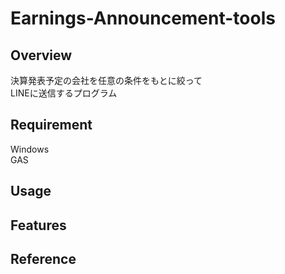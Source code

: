 # Earnings-Announcement-tools

## Overview
決算発表予定の会社を任意の条件をもとに絞って  
LINEに送信するプログラム

## Requirement
Windows  
GAS

## Usage
 
## Features

## Reference
